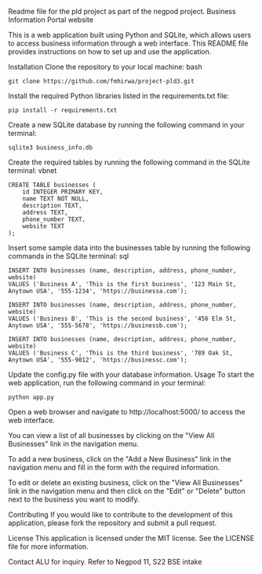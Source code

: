 Readme file for the pld project as part of the negpod project.
Business Information Portal website

This is a web application built using Python and SQLite, which allows users to access business information through a web interface. This README file provides instructions on how to set up and use the application.

Installation
Clone the repository to your local machine:
bash
 
```
git clone https://github.com/fmhirwa/project-pld3.git
```
Install the required Python libraries listed in the requirements.txt file:
 
```
pip install -r requirements.txt
```
Create a new SQLite database by running the following command in your terminal:
 
```
sqlite3 business_info.db
```
Create the required tables by running the following command in the SQLite terminal:
vbnet
 
```
CREATE TABLE businesses (
    id INTEGER PRIMARY KEY,
    name TEXT NOT NULL,
    description TEXT,
    address TEXT,
    phone_number TEXT,
    website TEXT
);
```
Insert some sample data into the businesses table by running the following commands in the SQLite terminal:
sql
 
```
INSERT INTO businesses (name, description, address, phone_number, website)
VALUES ('Business A', 'This is the first business', '123 Main St, Anytown USA', '555-1234', 'https://businessa.com');

INSERT INTO businesses (name, description, address, phone_number, website)
VALUES ('Business B', 'This is the second business', '456 Elm St, Anytown USA', '555-5678', 'https://businessb.com');

INSERT INTO businesses (name, description, address, phone_number, website)
VALUES ('Business C', 'This is the third business', '789 Oak St, Anytown USA', '555-9012', 'https://businessc.com');
```
Update the config.py file with your database information.
Usage
To start the web application, run the following command in your terminal:
 
```
python app.py
```
Open a web browser and navigate to http://localhost:5000/ to access the web interface.

You can view a list of all businesses by clicking on the "View All Businesses" link in the navigation menu.

To add a new business, click on the "Add a New Business" link in the navigation menu and fill in the form with the required information.

To edit or delete an existing business, click on the "View All Businesses" link in the navigation menu and then click on the "Edit" or "Delete" button next to the business you want to modify.

Contributing
If you would like to contribute to the development of this application, please fork the repository and submit a pull request.

License
This application is licensed under the MIT license. See the LICENSE file for more information.

Contact ALU for inquiry. Refer to Negpod 11, S22 BSE intake